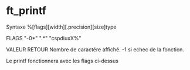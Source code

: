# ft_printf

Syntaxe
%[flags][width][.precision][size]type


FLAGS
"-0*" ".*" "cspdiuxX%"

VALEUR RETOUR
Nombre de caractére affiché.
-1 si echec de la fonction.

Le printf fonctionnera avec les flags ci-dessus 
